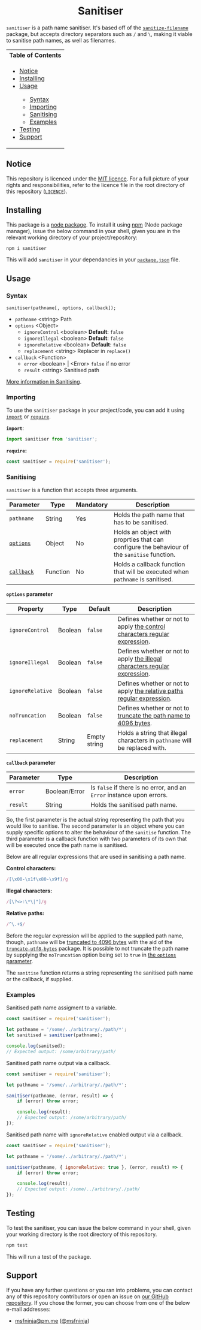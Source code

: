 <h1 align="center">Sanitiser</h1>

`sanitiser` is a path name sanitiser. It's based off of the
[`sanitize-filename`](https://github.com/parshap/node-sanitize-filename)
package, but accepts directory separators such as `/` and `\`, making
it viable to sanitise path names, as well as filenames.

<table>
	<tr>
		<th>Table of Contents</th>
	</tr>
	<tr>
		<td>
			<ul>
				<li>
					<a href="#notice">Notice</a>
				</li>
				<li>
					<a href="#installing">Installing</a>
				</li>
				<li>
					<a href="#usage">Usage</a>
				</li>
				<ul>
					<li>
						<a href="#syntax">Syntax</a>
					</li>
					<li>
						<a href="#importing">Importing</a>
					</li>
					<li>
						<a href="#sanitising">Sanitising</a>
					</li>
					<li>
						<a href="#examples">Examples</a>
					</li>
				</ul>
				<li>
					<a href="#testing">Testing</a>
				</li>
				<li>
					<a href="#support">Support</a>
				</li>
			</ul>
		</td>
	</tr>
</table>

## Notice

This repository is licenced under the [MIT licence](https://mit-license.org/).
For a full picture of your rights and responsibilities, refer to the
licence file in the root directory of this repository ([`LICENCE`](/LICENCE)).

## Installing

This package is a [node package](https://nodejs.org/api/packages.html#modules-packages).
To install it using [npm](https://npmjs.org) (Node package manager),
issue the below command in your shell, given you are in the relevant
working directory of your project/repository:

```bash
npm i sanitiser
```

This will add `sanitiser` in your dependancies in your [`package.json`](https://nodejs.dev/learn/the-package-json-guide)
file.

## Usage

### Syntax

```plain
sanitiser(pathname[, options, callback]);
```

 - `pathname` \<string\> Path
 - `options` \<Object\>
   * `ignoreControl` \<boolean\> **Default**: `false`
   * `ignoreIllegal` \<boolean\> **Default**: `false`
   * `ignoreRelative` \<boolean\> **Default**: `false`
   * `replacement` \<string\> Replacer in `replace()`
 - `callback` \<Function\>
   * `error` \<boolean\> | \<Error\> `false` if no error
   * `result` \<string\> Sanitised path

[More information in Sanitising](#sanitising).

### Importing

To use the `sanitiser` package in your project/code, you can add it
using [`import`](https://developer.mozilla.org/en-US/docs/Web/JavaScript/Reference/Statements/import)
or [`require`](https://nodejs.org/en/knowledge/getting-started/what-is-require/).

**`import`**:

```js
import sanitiser from 'sanitiser';
```

**`require`:**

```js
const sanitiser = require('sanitiser');
```

### Sanitising

`sanitiser` is a function that accepts three arguments.

|Parameter|Type|Mandatory|Description|
|---|---|---|---|
|`pathname`|String|Yes|Holds the path name that has to be sanitised.|
|[`options`](#options-parameter)|Object|No|Holds an object with proprties that can configure the behaviour of the `sanitise` function.|
|[`callback`](#callback-parameter)|Function|No|Holds a callback function that will be executed when `pathname` is sanitised.|

<b id="options-parameter">`options` parameter</b>

|Property|Type|Default|Description|
|---|---|---|---|
|`ignoreControl`|Boolean|`false`|Defines whether or not to apply [the control characters regular expression](#control-characters).|
|`ignoreIllegal`|Boolean|`false`|Defines whether or not to apply [the illegal characters regular expression](#illegal-characters).|
|`ignoreRelative`|Boolean|`false`|Defines whether or not to apply [the relative paths regular expression](#relative-paths).|
|`noTruncation`|Boolean|`false`|Defines whether or not to [truncate the path name to 4096 bytes](https://unix.stackexchange.com/a/32834).|
|`replacement`|String|Empty string|Holds a string that illegal characters in `pathname` will be replaced with.|

<b id="callback-parameter">`callback` parameter</b>

|Parameter|Type|Description|
|---|---|---|
|`error`|Boolean/Error|Is `false` if there is no error, and an `Error` instance upon errors.|
|`result`|String|Holds the sanitised path name.|

So, the first parameter is the actual string representing the path
that you would like to sanitise. The second parameter is an object
where you can supply specific options to alter the behaviour of the
`sanitise` function. The third parameter is a callback function with
two parameters of its own that will be executed once the path name is
sanitised.

Below are all regular expressions that are used in sanitising a path
name.

<b id="control-characters">Control characters:</b>

```js
/[\x00-\x1f\x80-\x9f]/g
```

<b id="illegal-characters">Illegal characters:</b>

```js
/[\?<>:\*\|"]/g
```

<b id="relative-paths">Relative paths:</b>

```js
/^\.+$/
```

Before the regular expression will be applied to the supplied path
name, though, `pathname` will be [truncated to 4096 bytes](https://unix.stackexchange.com/a/32834)
with the aid of the [`truncate-utf8-bytes`](https://github.com/parshap/truncate-utf8-bytes)
package. It is possible to not truncate the path name by supplying the
`noTruncation` option being set to `true` in [the `options` parameter](#options-parameter).

The `sanitise` function returns a string representing the sanitised
path name or the callback, if supplied.

### Examples

Sanitised path name assigment to a variable.

```js
const sanitiser = require('sanitiser');

let pathname = '/some/../arbitrary/./path/*';
let sanitised = sanitiser(pathname);

console.log(sanitsed);
// Expected output: /some/arbitrary/path/
```

Sanitised path name output via a callback.

```js
const sanitiser = require('sanitiser');

let pathname = '/some/../arbitrary/./path/*';

sanitiser(pathname, (error, result) => {
	if (error) throw error;

	console.log(result);
	// Expected output: /some/arbitrary/path/
});
```

Sanitised path name with `ignoreRelative` enabled output via a callback.

```js
const sanitiser = require('sanitiser');

let pathname = '/some/../arbitrary/./path/*';

sanitiser(pathname, { ignoreRelative: true }, (error, result) => {
	if (error) throw error;

	console.log(result);
	// Expected output: /some/../arbitrary/./path/
});
```

## Testing

To test the sanitiser, you can issue the below command in your shell,
given your working directory is the root directory of this repository.

```bash
npm test
```

This will run a test of the package.

## Support

If you have any further questions or you ran into problems, you can
contact any of this repository contributors or open an issue on
[our GitHub repository](https://github.com/kerig-it/sanitiser/issues).
If you chose the former, you can choose from one of the below e-mail
addresses:

 - <msfninja@pm.me> ([@msfninja](https://github.com/msfninja))
